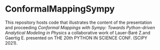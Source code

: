 # ConformalMappingSympy 

This repository hosts code that illustrates the content of the presentation and proceeding *Conformal Mappings with Sympy: Towards Python-driven Analytical Modeling in Physics* a collaborative work of Lauer-Baré Z.and Gaertig E. presented on THE 20th PYTHON IN SCIENCE CONF. (SCIPY 2021).
